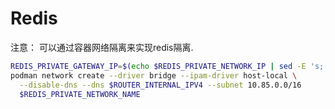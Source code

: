 # Redis

注意： 可以通过容器网络隔离来实现redis隔离.

```bash
REDIS_PRIVATE_GATEWAY_IP=$(echo $REDIS_PRIVATE_NETWORK_IP | sed -E 's;[0-9]+$;1;')
podman network create --driver bridge --ipam-driver host-local \
  --disable-dns --dns $ROUTER_INTERNAL_IPV4 --subnet 10.85.0.0/16            \
  $REDIS_PRIVATE_NETWORK_NAME
```
